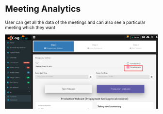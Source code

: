 # Meeting Analytics

User can get all the data of the meetings and can also see a particular meeting which they want

![](../.gitbook/assets/image%20%2848%29.png)

